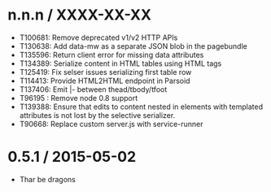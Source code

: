 
n.n.n / XXXX-XX-XX
==================

  * T100681: Remove deprecated v1/v2 HTTP APIs
  * T130638: Add data-mw as a separate JSON blob in the pagebundle
  * T135596: Return client error for missing data attributes
  * T134389: Serialize content in HTML tables using HTML tags
  * T125419: Fix selser issues serializing first table row
  * T114413: Provide HTML2HTML endpoint in Parsoid
  * T137406: Emit |- between thead/tbody/tfoot
  * T96195 : Remove node 0.8 support
  * T139388: Ensure that edits to content nested in elements
             with templated attributes is not lost by the
             selective serializer.
  * T90668: Replace custom server.js with service-runner

0.5.1 / 2015-05-02
==================

  * Thar be dragons
